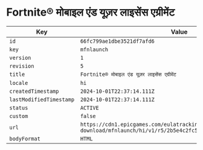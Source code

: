 # Fortnite® मोबाइल एंड यूज़र लाइसेंस एग्रीमेंट

| Key | Value |
| --- | ----- |
| `id` | `66fc799ae1dbe3521df7afd6` |
| `key` | `mfnlaunch` |
| `version` | `1` |
| `revision` | `5` |
| `title` | `Fortnite® मोबाइल एंड यूज़र लाइसेंस एग्रीमेंट` |
| `locale` | `hi` |
| `createdTimestamp` | `2024-10-01T22:37:14.111Z` |
| `lastModifiedTimestamp` | `2024-10-01T22:37:14.111Z` |
| `status` | `ACTIVE` |
| `custom` | `false` |
| `url` | `https://cdn1.epicgames.com/eulatracking-download/mfnlaunch/hi/v1/r5/2b5e4c2fc568651b3843cdd1d67df1d0.pdf` |
| `bodyFormat` | `HTML` |
